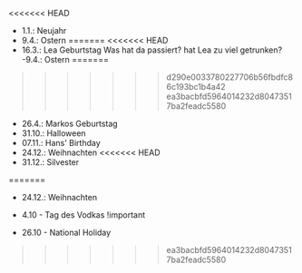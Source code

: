 <<<<<<< HEAD
- 1.1.: Neujahr
- 9.4.: Ostern
=======
<<<<<<< HEAD
- 16.3.: Lea Geburtstag
Was hat da passiert? hat Lea zu viel getrunken?
 -9.4.: Ostern
=======
>>>>>>> d290e0033780227706b56fbdfc86c193bc1b4a42
>>>>>>> ea3bacbfd5964014232d80473517ba2feadc5580
- 26.4.: Markos Geburtstag
- 31.10.: Halloween
- 07.11.: Hans' Birthday
- 24.12.: Weihnachten
<<<<<<< HEAD
- 31.12.: Silvester

=======
- 24.12.: Weihnachten
- 4.10 - Tag des Vodkas !important

- 26.10 - National Holiday
>>>>>>> ea3bacbfd5964014232d80473517ba2feadc5580
